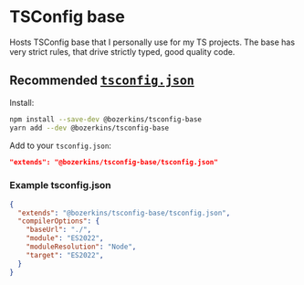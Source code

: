 # TSConfig base

Hosts TSConfig base that I personally use for my TS projects. 
The base has very strict rules, that drive strictly typed, good quality code. 

## Recommended <kbd><a href="./bases/tsconfig.json">tsconfig.json</a></kbd>

Install:

```sh
npm install --save-dev @bozerkins/tsconfig-base
yarn add --dev @bozerkins/tsconfig-base
```

Add to your `tsconfig.json`:

```json
"extends": "@bozerkins/tsconfig-base/tsconfig.json"
```

### Example tsconfig.json

```json
{
  "extends": "@bozerkins/tsconfig-base/tsconfig.json",
  "compilerOptions": {
    "baseUrl": "./",
    "module": "ES2022",
    "moduleResolution": "Node",
    "target": "ES2022",
  }
}
```
